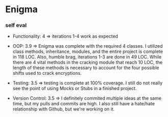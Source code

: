 # Enigma

### self eval
- Functionality: 4 => 
  iterations 1-4 work as expected

- OOP: 3.9 => 
Enigma was complete with the required 4 classes. I utilized class methods, inheritance, modules, and the entire project is complete in 118 LOC. Also, humble brag, iterations 1-3 are done in 49 LOC. While there are 4 vital methods in the cracking module that reach 10 LOC, the length of these methods is necessary to account for the four possible shifts used to crack encryptions.

- Testing: 3.5 =>
testing is complete at 100% coverage. I still do not really see the point of using Mocks or Stubs in a finished project.

- Version Control: 3.5 =>
I definitely commited multiple ideas at the same time, but my pulls and commits are high. I also still have a hate/hate relationship with Github, but we're working on it. 


